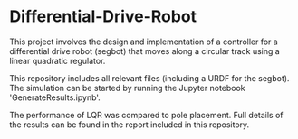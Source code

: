 # Differential-Drive-Robot

This project involves the design and implementation of a controller for a differential drive robot (segbot) that moves along a circular track using a linear quadratic regulator.

This repository includes all relevant files (including a URDF for the segbot). The simulation can be started by running the Jupyter notebook 'GenerateResults.ipynb'.

The performance of LQR was compared to pole placement. Full details of the results can be found in the report included in this repository.
